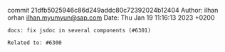 commit 21dfb5025946c86d249addc80c72392024b12404
Author: ilhan orhan <ilhan.myumyun@sap.com>
Date:   Thu Jan 19 11:16:13 2023 +0200

    docs: fix jsdoc in several components (#6301)
    
    Related to: #6300
